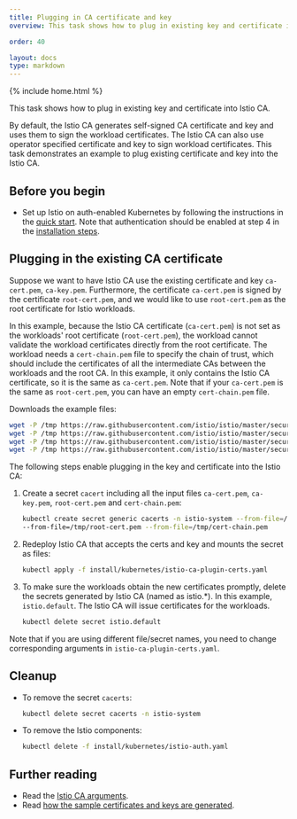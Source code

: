 ```yaml
---
title: Plugging in CA certificate and key
overview: This task shows how to plug in existing key and certificate into Istio CA.

order: 40

layout: docs
type: markdown
---
```

{% include home.html %}

This task shows how to plug in existing key and certificate into Istio CA.

By default, the Istio CA generates self-signed CA certificate and key and uses them to sign the workload certificates.
The Istio CA can also use operator specified certificate and key to sign workload certificates.
This task demonstrates an example to plug existing certificate and key into the Istio CA.

## Before you begin

* Set up Istio on auth-enabled Kubernetes by following the instructions in the
  [quick start]({{home}}/docs/setup/kubernetes/quick-start.html).
  Note that authentication should be enabled at step 4 in the
  [installation steps]({{home}}/docs/setup/kubernetes/quick-start.html#installation-steps).

## Plugging in the existing CA certificate

Suppose we want to have Istio CA use the existing certificate and key `ca-cert.pem`, `ca-key.pem`.
Furthermore, the certificate `ca-cert.pem` is signed by the certificate `root-cert.pem`,
and we would like to use `root-cert.pem` as the root certificate for Istio workloads.

In this example, because the Istio CA certificate (`ca-cert.pem`) is not set as the workloads' root certificate (`root-cert.pem`),
the workload cannot validate the workload certificates directly from the root certificate.
The workload needs a `cert-chain.pem` file to specify the chain of trust,
which should include the certificates of all the intermediate CAs between the workloads and the root CA.
In this example, it only contains the Istio CA certificate, so it is the same as `ca-cert.pem`.
Note that if your `ca-cert.pem` is the same as `root-cert.pem`, you can have an empty `cert-chain.pem` file.

Downloads the example files:
```bash
wget -P /tmp https://raw.githubusercontent.com/istio/istio/master/security/samples/plugin_ca_certs/ca-cert.pem
wget -P /tmp https://raw.githubusercontent.com/istio/istio/master/security/samples/plugin_ca_certs/ca-key.pem
wget -P /tmp https://raw.githubusercontent.com/istio/istio/master/security/samples/plugin_ca_certs/root-cert.pem
wget -P /tmp https://raw.githubusercontent.com/istio/istio/master/security/samples/plugin_ca_certs/cert-chain.pem
```

The following steps enable plugging in the key and certificate into the Istio CA:
1. Create a secret `cacert` including all the input files `ca-cert.pem`, `ca-key.pem`, `root-cert.pem` and `cert-chain.pem`:
   ```bash
   kubectl create secret generic cacerts -n istio-system --from-file=/tmp/ca-cert.pem --from-file=/tmp/ca-key.pem \
   --from-file=/tmp/root-cert.pem --from-file=/tmp/cert-chain.pem
   ```

1. Redeploy Istio CA that accepts the certs and key and mounts the secret as files:
   ```bash
   kubectl apply -f install/kubernetes/istio-ca-plugin-certs.yaml
   ```

1. To make sure the workloads obtain the new certificates promptly,
   delete the secrets generated by Istio CA (named as istio.*).
   In this example, `istio.default`. The Istio CA will issue certificates for the workloads.
   ```bash
   kubectl delete secret istio.default
   ```
Note that if you are using different file/secret names,
you need to change corresponding arguments in `istio-ca-plugin-certs.yaml`.

## Cleanup

* To remove the secret `cacerts`:

  ```bash
  kubectl delete secret cacerts -n istio-system
  ```

* To remove the Istio components:
  ```bash
  kubectl delete -f install/kubernetes/istio-auth.yaml
  ```

## Further reading

* Read the [Istio CA arguments](https://github.com/istio/istio/blob/master/security/cmd/istio_ca/main.go).
* Read [how the sample certificates and keys are generated](https://github.com/istio/istio/blob/master/security/samples/plugin_ca_certs).
